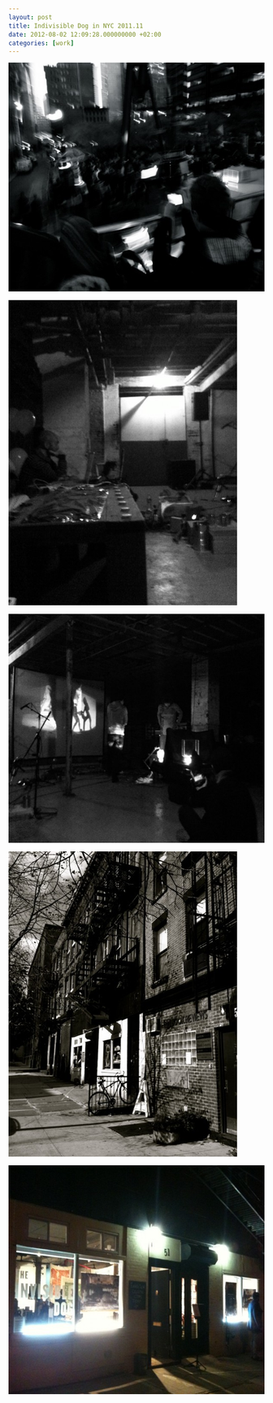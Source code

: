```yaml
---
layout: post
title: Indivisible Dog in NYC 2011.11
date: 2012-08-02 12:09:28.000000000 +02:00
categories: [work]
---
```

<p><img src="/assets/newyork_04-600x450.jpg" alt="newyork_04.JPG" width="600" height="450" class="alignnone size-medium wp-image-2988" /></p>
<p><img src="/assets/liveatIndivisibleDog_03-450x600.jpg" alt="liveatIndivisibleDog_03.jpg" width="450" height="600" class="alignnone size-medium wp-image-2984" /></p>
<p><img src="/assets/liveatIndivisibleDog_02-600x450.jpg" alt="liveatIndivisibleDog_02.jpg" width="600" height="450" class="alignnone size-medium wp-image-2983" /></p>
<p><img src="/assets/indivisibleDog_01-450x600.jpg" alt="indivisibleDog_01.jpg" width="450" height="600" class="alignnone size-medium wp-image-2982" /></p>
<p><img src="/assets/indivisibleDog_02-600x450.jpg" alt="indivisibleDog_02.JPG" width="600" height="450" class="alignnone size-medium wp-image-2980" /></p>
